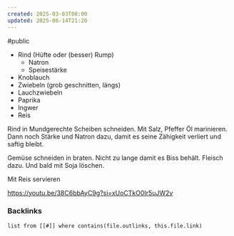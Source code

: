 ```yaml
---
created: 2025-03-03T08:00
updated: 2025-06-14T21:20
---
```

#public
- Rind (Hüfte oder (besser) Rump)
  - Natron
  - Speisestärke
- Knoblauch
- Zwiebeln (grob geschnitten, längs)
- Lauchzwiebeln
- Paprika
- Ingwer
- Reis 

Rind in Mundgerechte Scheiben schneiden. Mit Salz, Pfeffer Öl marinieren. Dann noch Stärke und Natron dazu, damit es seine Zähigkeit verliert und saftig bleibt.

Gemüse schneiden in braten. Nicht zu lange damit es Biss behält. Fleisch dazu. Und bald mit Soja löschen.


Mit Reis servieren 



https://youtu.be/38C6bbAyC9g?si=xUoCTkO0Ir5uJW2v



### Backlinks
```dataview 
list from [[#]] where contains(file.outlinks, this.file.link)
```

